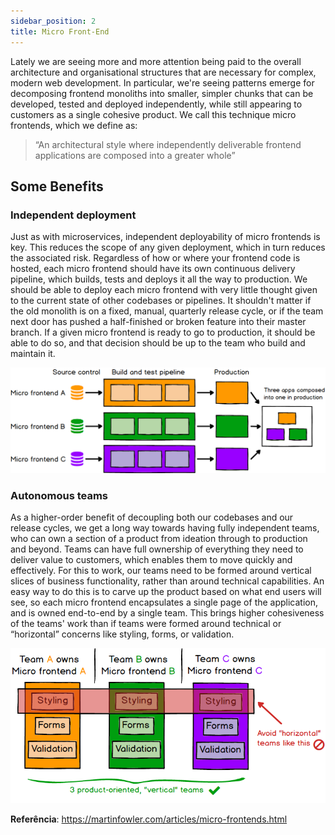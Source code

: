 ```yaml
---
sidebar_position: 2
title: Micro Front-End
---
```


Lately we are seeing more and more attention being paid to the overall architecture and organisational structures that are necessary for complex, modern web development. In particular, we're seeing patterns emerge for decomposing frontend monoliths into smaller, simpler chunks that can be developed, tested and deployed independently, while still appearing to customers as a single cohesive product. We call this technique micro frontends, which we define as:

> “An architectural style where independently deliverable frontend applications are composed into a greater whole”

## Some Benefits

### Independent deployment

Just as with microservices, independent deployability of micro frontends is key. This reduces the scope of any given deployment, which in turn reduces the associated risk. Regardless of how or where your frontend code is hosted, each micro frontend should have its own continuous delivery pipeline, which builds, tests and deploys it all the way to production. We should be able to deploy each micro frontend with very little thought given to the current state of other codebases or pipelines. It shouldn't matter if the old monolith is on a fixed, manual, quarterly release cycle, or if the team next door has pushed a half-finished or broken feature into their master branch. If a given micro frontend is ready to go to production, it should be able to do so, and that decision should be up to the team who build and maintain it.

![alt text](deployment.png)

### Autonomous teams

As a higher-order benefit of decoupling both our codebases and our release cycles, we get a long way towards having fully independent teams, who can own a section of a product from ideation through to production and beyond. Teams can have full ownership of everything they need to deliver value to customers, which enables them to move quickly and effectively. For this to work, our teams need to be formed around vertical slices of business functionality, rather than around technical capabilities. An easy way to do this is to carve up the product based on what end users will see, so each micro frontend encapsulates a single page of the application, and is owned end-to-end by a single team. This brings higher cohesiveness of the teams' work than if teams were formed around technical or “horizontal” concerns like styling, forms, or validation.

![alt text](horizontal.png)


**Referência**: https://martinfowler.com/articles/micro-frontends.html
